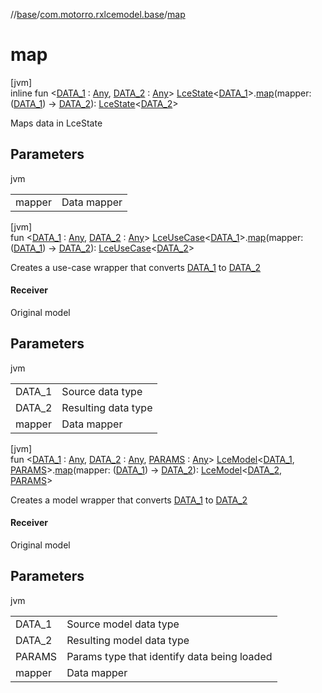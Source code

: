 //[base](../../index.md)/[com.motorro.rxlcemodel.base](index.md)/[map](map.md)

# map

[jvm]\
inline fun &lt;[DATA_1](map.md) : [Any](https://kotlinlang.org/api/latest/jvm/stdlib/kotlin/-any/index.html), [DATA_2](map.md) : [Any](https://kotlinlang.org/api/latest/jvm/stdlib/kotlin/-any/index.html)&gt; [LceState](-lce-state/index.md)&lt;[DATA_1](map.md)&gt;.[map](map.md)(mapper: ([DATA_1](map.md)) -&gt; [DATA_2](map.md)): [LceState](-lce-state/index.md)&lt;[DATA_2](map.md)&gt;

Maps data in LceState

## Parameters

jvm

| | |
|---|---|
| mapper | Data mapper |

[jvm]\
fun &lt;[DATA_1](map.md) : [Any](https://kotlinlang.org/api/latest/jvm/stdlib/kotlin/-any/index.html), [DATA_2](map.md) : [Any](https://kotlinlang.org/api/latest/jvm/stdlib/kotlin/-any/index.html)&gt; [LceUseCase](-lce-use-case/index.md)&lt;[DATA_1](map.md)&gt;.[map](map.md)(mapper: ([DATA_1](map.md)) -&gt; [DATA_2](map.md)): [LceUseCase](-lce-use-case/index.md)&lt;[DATA_2](map.md)&gt;

Creates a use-case wrapper that converts [DATA_1](map.md) to [DATA_2](map.md)

#### Receiver

Original model

## Parameters

jvm

| | |
|---|---|
| DATA_1 | Source data type |
| DATA_2 | Resulting data type |
| mapper | Data mapper |

[jvm]\
fun &lt;[DATA_1](map.md) : [Any](https://kotlinlang.org/api/latest/jvm/stdlib/kotlin/-any/index.html), [DATA_2](map.md) : [Any](https://kotlinlang.org/api/latest/jvm/stdlib/kotlin/-any/index.html), [PARAMS](map.md) : [Any](https://kotlinlang.org/api/latest/jvm/stdlib/kotlin/-any/index.html)&gt; [LceModel](-lce-model/index.md)&lt;[DATA_1](map.md), [PARAMS](map.md)&gt;.[map](map.md)(mapper: ([DATA_1](map.md)) -&gt; [DATA_2](map.md)): [LceModel](-lce-model/index.md)&lt;[DATA_2](map.md), [PARAMS](map.md)&gt;

Creates a model wrapper that converts [DATA_1](map.md) to [DATA_2](map.md)

#### Receiver

Original model

## Parameters

jvm

| | |
|---|---|
| DATA_1 | Source model data type |
| DATA_2 | Resulting model data type |
| PARAMS | Params type that identify data being loaded |
| mapper | Data mapper |
